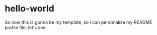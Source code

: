 # hello-world

So now this is gonna be my template, so I can personalize my README profile file.
let's see.
